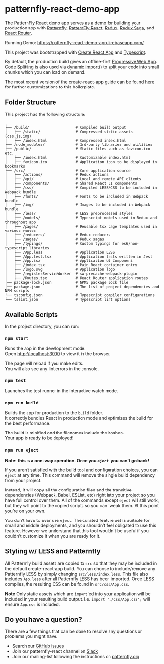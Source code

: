 # patternfly-react-demo-app
The PatternFly React demo app serves as a demo for building your production app with [Patternfly](https://github.com/patternfly/patternfly), [PatternFly React](https://github.com/patternfly/patternfly-react), [Redux](https://github.com/reactjs/redux), [Redux Saga](https://github.com/redux-saga/redux-saga), and [React Router](https://github.com/ReactTraining/react-router).

Running Demo: 
https://patternfly-react-demo-app.firebaseapp.com/

This project was bootstrapped with [Create React App](https://github.com/facebookincubator/create-react-app) and [Typescript](https://github.com/wmonk/create-react-app-typescript).

By default, the production build gives an offline-first [Progressive Web App](https://goo.gl/KwvDNy). [Code Splitting](https://github.com/facebookincubator/create-react-app/blob/master/packages/react-scripts/template/README.md#code-splitting) is also used via [dynamic import()](http://2ality.com/2017/01/import-operator.html#loading-code-on-demand) to split your code into small chunks which you can load on demand.

The most recent version of the create-react-app guide can be found [here](https://github.com/facebookincubator/create-react-app#user-guide) for further customizations to this boilerplate.

## Folder Structure

This project has the following structure:
```shell
.
├── /build/                     # Compiled build output
│   ├── /static/                # Compressed static assets (css,js,img)
│   ├── /index.html             # Compressed index.html
├── /node_modules/              # 3rd-party libraries and utilities
├── /public/                    # Static files such as favicon.ico etc.
│   ├── /index.html             # Customizable index.html
│   ├── favicon.ico             # Application icon to be displayed in bookmarks
├── /src/                       # Core application source
│   ├── /actions/               # Redux actions
│   ├── /api/                   # Local and remote API clients
│   ├── /components/            # Shared React UI components
│   ├── /css/                   # Compiled LESS/CSS to be included in Webpack bundle
│   ├── /fonts/                 # Fonts to be included in Webpack bundle
│   ├── /img/                   # Images to be included in Webpack bundle
│   ├── /less/                  # LESS preprocessed styles
│   ├── /models/                # Typescript models used in Redux and throughout app
│   ├── /pages/                 # Reusable tsx page templates used in various routes
│   ├── /reducers/              # Redux reducers
│   ├── /sagas/                 # Redux sagas
│   ├── /typings/               # Custom typings for es6/non-typescript libraries
│   ├── /App.less               # Application LESS
│   ├── /App.test.tsx           # Application tests written in Jest
│   ├── /App.tsx                # Application UI Component
│   ├── /index.tsx              # Main React container entry
│   ├── /logo.svg               # Application logo
│   ├── /registerServiceWorker  # sw-precache-webpack-plugin
│   ├── /Routes.tsx             # React Router application routes
│── package-lock.json           # NPM5 package lock file
│── package.json                # The list of project dependencies and NPM scripts
└── tsconfig.json               # Typescript compiler configurations
└── tslint.json                 # Typescript lint options
```

## Available Scripts

In the project directory, you can run:

### `npm start`

Runs the app in the development mode.<br>
Open [http://localhost:3000](http://localhost:3000) to view it in the browser.

The page will reload if you make edits.<br>
You will also see any lint errors in the console.

### `npm test`

Launches the test runner in the interactive watch mode.<br>

### `npm run build`

Builds the app for production to the `build` folder.<br>
It correctly bundles React in production mode and optimizes the build for the best performance.

The build is minified and the filenames include the hashes.<br>
Your app is ready to be deployed!

### `npm run eject`

**Note: this is a one-way operation. Once you `eject`, you can’t go back!**

If you aren’t satisfied with the build tool and configuration choices, you can `eject` at any time. This command will remove the single build dependency from your project.

Instead, it will copy all the configuration files and the transitive dependencies (Webpack, Babel, ESLint, etc) right into your project so you have full control over them. All of the commands except `eject` will still work, but they will point to the copied scripts so you can tweak them. At this point you’re on your own.

You don’t have to ever use `eject`. The curated feature set is suitable for small and middle deployments, and you shouldn’t feel obligated to use this feature. However we understand that this tool wouldn’t be useful if you couldn’t customize it when you are ready for it.

## Styling w/ LESS and Patternfly
All Patternfly build assets are copied to `src` so that they may be included in the default
create-react-app build. You can choose to include/remove any Patternfly LESS by simply changing `src/less/index.less`. This file also includes `App.less` after all Patternfly LESS
has been imported. Once LESS compiles, the resulting CSS can be found in `src/css/App.css`.

**Note** Only static assets which are `import`'ed into your application will be included in your resulting build output. I.e. `import './css/App.css';` will ensure `App.css` is included.

## Do you have a question?
There are a few things that can be done to resolve any questions or problems you might have.
 - Search our [GitHub issues](https://github.com/patternfly/patternfly-react/issues)
 - Join our patternfly-react channel on [Slack](http://slack.patternfly.org)
 - Join our mailing-list following the instructions on [patternfly.org](http://www.patternfly.org/community/)
